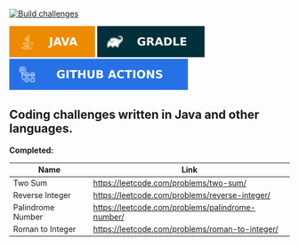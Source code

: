 [![Build challenges](https://github.com/octa/challenges/actions/workflows/build.yaml/badge.svg)](https://github.com/octa/challenges/actions/workflows/build.yaml)

![Java](images/java.svg) ![Gradle](images/gradle.svg) ![GitHub Actions](images/githubactions.svg)


## Coding challenges written in Java and other languages.

**Completed:**

|Name|Link|
|--------|-----|
|Two Sum|https://leetcode.com/problems/two-sum/|
|Reverse Integer|https://leetcode.com/problems/reverse-integer/|
|Palindrome Number|https://leetcode.com/problems/palindrome-number/|
|Roman to Integer|https://leetcode.com/problems/roman-to-integer/|